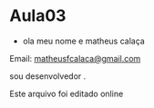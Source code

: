 # Aula03

- ola meu nome e matheus calaça

Email: matheusfcalaca@gmail.com 

sou desenvolvedor .



Este arquivo foi editado online
